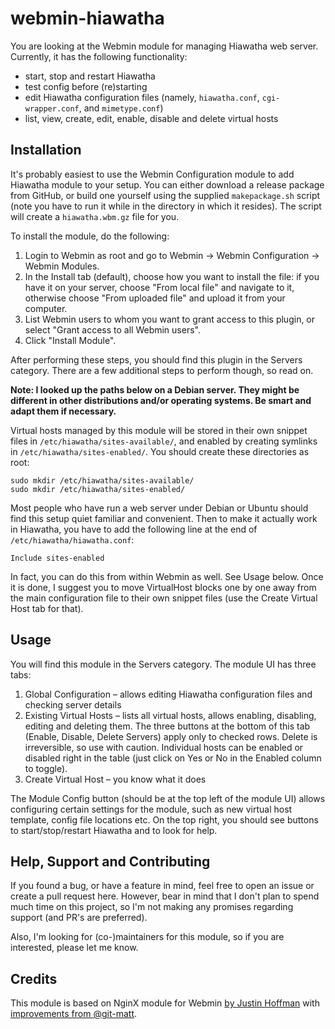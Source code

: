 # webmin-hiawatha

You are looking at the Webmin module for managing Hiawatha web server. Currently, it has the following functionality:
- start, stop and restart Hiawatha
- test config before (re)starting
- edit Hiawatha configuration files (namely, `hiawatha.conf`, `cgi-wrapper.conf`, and `mimetype.conf`)
- list, view, create, edit, enable, disable and delete virtual hosts

## Installation

It's probably easiest to use the Webmin Configuration module to add Hiawatha module to your setup. You can either download a release package from GitHub, or build one yourself using the supplied `makepackage.sh` script (note you have to run it while in the directory in which it resides). The script will create a `hiawatha.wbm.gz` file for you.

To install the module, do the following:

1. Login to Webmin as root and go to Webmin → Webmin Configuration → Webmin Modules.
2. In the Install tab (default), choose how you want to install the file: if you have it on your server, choose "From local file" and navigate to it, otherwise choose "From uploaded file" and upload it from your computer.
3. List Webmin users to whom you want to grant access to this plugin, or select "Grant access to all Webmin users".
4. Click "Install Module".

After performing these steps, you should find this plugin in the Servers category. There are a few additional steps to perform though, so read on.

**Note: I looked up the paths below on a Debian server. They might be different in other distributions and/or operating systems. Be smart and adapt them if necessary.**

Virtual hosts managed by this module will be stored in their own snippet files in `/etc/hiawatha/sites-available/`, and enabled by creating symlinks in `/etc/hiawatha/sites-enabled/`. You should create these directories as root:
```
sudo mkdir /etc/hiawatha/sites-available/
sudo mkdir /etc/hiawatha/sites-enabled/
```
Most people who have run a web server under Debian or Ubuntu should find this setup quiet familiar and convenient. Then to make it actually work in Hiawatha, you have to add the following line at the end of `/etc/hiawatha/hiawatha.conf`:
```
Include sites-enabled
```
In fact, you can do this from within Webmin as well. See Usage below. Once it is done, I suggest you to move VirtualHost blocks one by one away from the main configuration file to their own snippet files (use the Create Virtual Host tab for that). 

## Usage

You will find this module in the Servers category. The module UI has three tabs:

1. Global Configuration – allows editing Hiawatha configuration files and checking server details
2. Existing Virtual Hosts – lists all virtual hosts, allows enabling, disabling, editing and deleting them. The three buttons at the bottom of this tab (Enable, Disable, Delete Servers) apply only to checked rows. Delete is irreversible, so use with caution. Individual hosts can be enabled or disabled right in the table (just click on Yes or No in the Enabled column to toggle).
3. Create Virtual Host – you know what it does

The Module Config button (should be at the top left of the module UI) allows configuring certain settings for the module, such as new virtual host template, config file locations etc. On the top right, you should see buttons to start/stop/restart Hiawatha and to look for help.

## Help, Support and Contributing

If you found a bug, or have a feature in mind, feel free to open an issue or create a pull request here. However, bear in mind that I don't plan to spend much time on this project, so I'm not making any promises regarding support (and PR's are preferred).

Also, I'm looking for (co-)maintainers for this module, so if you are interested, please let me know.

## Credits
 
This module is based on NginX module for Webmin [by Justin Hoffman](https://www.justindhoffman.com/project/nginx-webmin-module) with [improvements from @git-matt](https://github.com/git-matt/webmin-nginx).
